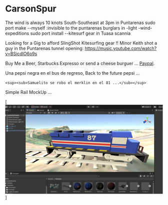 # CarsonSpur

The wind is always 10 knots South-Southeast at 3pm in Puntarenas
sudo port make --myself :invisible to the puntarenas burglars in -light -wind-expeditions
sudo port install --kitesurf gear in Tuasa scannia

Looking for a Gig to afford SlingShot Kitesurfing gear !!
Minor Keith shot a guy in the Puntarenas tunnel opening:
https://music.youtube.com/watch?v=BSicdlO6o9s

Buy Me a Beer, Starbucks Expresso or send a cheese burguer ... [Paypal](https://www.paypal.me/gospelOfLuke/25).

Una pepsi negra en el bus de regreso, Back to the future pepsi ...

```
<sup><sub>Samuelito se robo el merklin en el 81 ...</sub></sup>
```

Simple Rail MockUp ...

[![que no se resistieran, por que sino los mataban ... ](https://raw.githubusercontent.com/rgarro/CarsonSpur/main/carson.png)]
